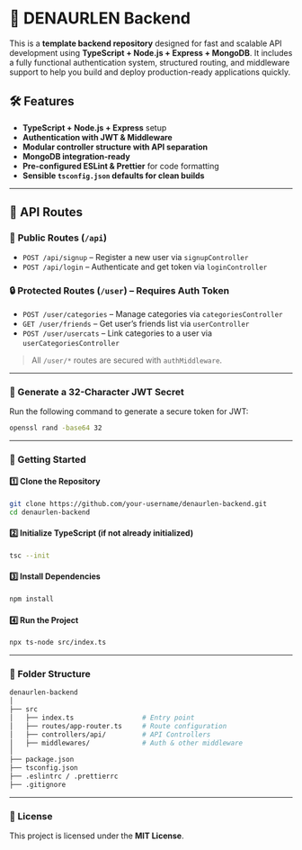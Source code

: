 # 📱 DENAURLEN Backend

This is a **template backend repository** designed for fast and scalable API development using **TypeScript + Node.js + Express + MongoDB**. It includes a fully functional authentication system, structured routing, and middleware support to help you build and deploy production-ready applications quickly.

## 🛠 Features

- **TypeScript + Node.js + Express** setup
- **Authentication with JWT & Middleware**
- **Modular controller structure with API separation**
- **MongoDB integration-ready**
- **Pre-configured ESLint & Prettier** for code formatting
- **Sensible `tsconfig.json` defaults for clean builds**

---

## 🧩 API Routes

### 🔐 **Public Routes** (`/api`)

- `POST /api/signup` – Register a new user via `signupController`
- `POST /api/login` – Authenticate and get token via `loginController`

### 🔒 **Protected Routes** (`/user`) – Requires Auth Token

- `POST /user/categories` – Manage categories via `categoriesController`
- `GET /user/friends` – Get user’s friends list via `userController`
- `POST /user/usercats` – Link categories to a user via `userCategoriesController`

> All `/user/*` routes are secured with `authMiddleware`.

---

### 🔑 Generate a 32-Character JWT Secret

Run the following command to generate a secure token for JWT:

```bash
openssl rand -base64 32
```

---

### 🚀 Getting Started

#### 1️⃣ Clone the Repository

```bash
git clone https://github.com/your-username/denaurlen-backend.git
cd denaurlen-backend
```

#### 2️⃣ Initialize TypeScript (if not already initialized)

```bash
tsc --init
```

#### 3️⃣ Install Dependencies

```bash
npm install
```

#### 4️⃣ Run the Project

```bash
npx ts-node src/index.ts
```

---

### 📂 Folder Structure

```bash
denaurlen-backend
│
├── src
│   ├── index.ts                 # Entry point
│   ├── routes/app-router.ts     # Route configuration
│   ├── controllers/api/         # API Controllers
│   ├── middlewares/             # Auth & other middleware
│
├── package.json
├── tsconfig.json
├── .eslintrc / .prettierrc
├── .gitignore
```

---

### 📜 License

This project is licensed under the **MIT License**.
